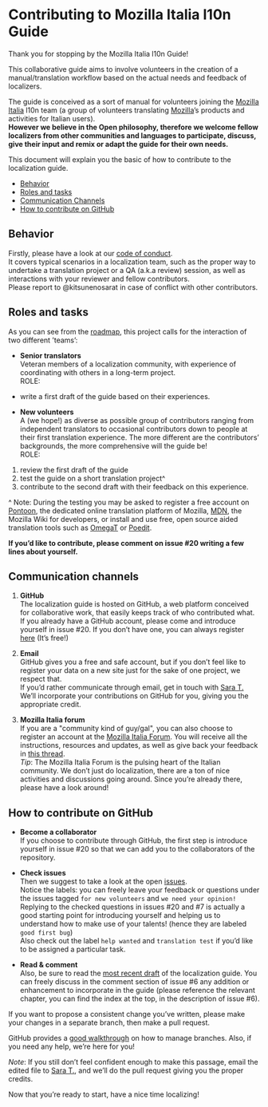 # Contributing to Mozilla Italia l10n Guide

Thank you for stopping by the Mozilla Italia l10n Guide!

This collaborative guide aims to involve volunteers in the creation of a manual/translation workflow based on the actual needs and feedback of localizers.

The guide is conceived as a sort of manual for volunteers joining the [Mozilla Italia](https://www.mozillaitalia.org/) l10n team (a group of volunteers translating [Mozilla](https://www.mozilla.org)’s products and activities for Italian users).
<br>**However we believe in the Open philosophy, therefore we welcome fellow localizers from other communities and languages to participate, discuss, give their input and remix or adapt the guide for their own needs.**

This document will explain you the basic of how to contribute to the localization guide.

* [Behavior](#behavior)
* [Roles and tasks](#roles-and-tasks)
* [Communication Channels](#communication-channels)
* [How to contribute on GitHub](#how-to-contribute-on-github)


## Behavior

Firstly, please have a look at our [code of conduct](CODE_OF_CONDUCT.md).
<br>It covers typical scenarios in a localization team, such as the proper way to undertake a translation project or a QA (a.k.a review) session, as well as interactions with your reviewer and fellow contributors.
<br>Please report to @kitsunenosarat in case of conflict with other contributors.

## Roles and tasks

As you can see from the [roadmap](ROADMAP.md), this project calls for the interaction of two different ’teams’:
- **Senior translators**<br> Veteran members of a localization community, with experience of coordinating with others in a long-term project.
<br> ROLE:
 - write a first draft of the guide based on their experiences.

- **New volunteers**<br> A (we hope!) as diverse as possible group of contributors ranging from independent translators to occasional contributors down to people at their first translation experience. The more different are the contributors’ backgrounds, the more comprehensive will the guide be!
<br>ROLE:
 1. review the first draft of the guide
 2. test the guide on a short translation project^
 3. contribute to the second draft with their feedback on this experience.

^ Note: During the testing you may be asked to register a free account on [Pontoon](https://pontoon.mozilla.org/), the dedicated online translation platform of Mozilla, [MDN](https://developer.mozilla.org/), the Mozilla Wiki for developers, or install and use free, open source aided translation tools such as [OmegaT](http://omegat.org/) or [Poedit](https://poedit.net/).

**If you’d like to contribute, please comment on issue #20 writing a few lines about yourself.**

## Communication channels
1. **GitHub**<br>
The localization guide is hosted on GitHub, a web platform conceived for collaborative work, that easily keeps track of who contributed what.
If you already have a GitHub account, please come and introduce yourself in issue #20. If you don’t have one, you can always register [here](https://github.com/join?source=header-home) (It’s free!)

2. **Email**<br>
GitHub gives you a free and safe account, but if you don’t feel like to register your data on a new site just for the sake of one project, we respect that.
<br>If you’d rather communicate through email, get in touch with [Sara T.](https://mozillians.org/u/sara_t/) We’ll incorporate your contributions on GitHub for you, giving you the appropriate credit.

3. **Mozilla Italia forum**<br>
If you are a "community kind of guy/gal", you can also choose to register an account at the [Mozilla Italia Forum](https://forum.mozillaitalia.org/). You will receive all the instructions, resources and updates, as well as give back your feedback in [this thread](https://forum.mozillaitalia.org/index.php?topic=68578.0).
<br>_Tip_: The Mozilla Italia Forum is the pulsing heart of the Italian community. We don’t just do localization, there are a ton of nice activities and discussions going around. Since you’re already there, please have a look around!

## How to contribute on GitHub
- **Become a collaborator**
<br>If you choose to contribute through GitHub, the first step is introduce yourself in issue #20 so that we can add you to the collaborators of the repository.

- **Check issues**
<br>Then we suggest to take a look at the open [issues](https://github.com/kitsunenosaraT/Mozilla-Italia-l10n-guide/issues).<br>
Notice the labels: you can freely leave your feedback or questions under the issues tagged `for new volunteers` and `we need your opinion!` <br>Replying to the checked questions in issues #20 and #7 is actually a good starting point for introducing yourself and helping us to understand how to make use of your talents! (hence they are labeled `good first bug`)
<br>Also check out the label `help wanted` and `translation test` if you’d like to be assigned a particular task.

- **Read & comment**
<br>Also, be sure to read the [most recent draft](https://github.com/kitsunenosaraT/Mozilla-Italia-l10n-guide/tree/master/Chapters) of the localization guide. You can freely discuss in the comment section of issue #6 any addition or enhancement to incorporate in the guide (please reference the relevant chapter, you can find the index at the top, in the description of issue #6).

If you want to propose a consistent change you’ve written, please make your changes in a separate branch, then make a pull request.

GitHub provides a [good walkthrough](https://guides.github.com/activities/hello-world/) on how to manage branches. Also, if you need any help, we’re here for you!

_Note_: If you still don’t feel confident enough to make this passage, email the edited file to [Sara T.](https://mozillians.org/u/sara_t/), and we’ll do the pull request giving you the proper credits.

Now that you’re ready to start, have a nice time localizing!
